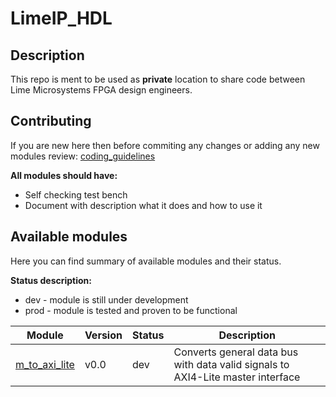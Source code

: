 # LimeIP_HDL

## Description
This repo is ment to be used as **private** location to share code between Lime Microsystems FPGA design engineers. 

## Contributing
If you are new here then before commiting any changes or adding any new modules review:
 [coding_guidelines](https://gitlab.com/myriadrf/limeip_hdl/-/blob/main/doc/coding_guidelines.md)

**All modules should have:**
- Self checking test bench
- Document with description what it does and how to use it

## Available modules
Here you can find summary of available modules and their status. <br>

**Status description:** <br>
- dev  - module is still under development <br>
- prod - module is tested and proven to be functional

| Module | Version | Status | Description |
| ---  | --- | --- | --- |
|[m_to_axi_lite](https://gitlab.com/myriadrf/limeip_hdl/-/tree/main/m_to_axi_lite)| v0.0 | dev | Converts general data bus with data valid signals to AXI4-Lite master interface |

